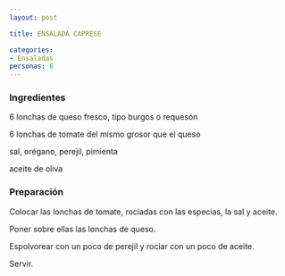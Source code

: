 ```yaml
---
layout: post

title: ENSALADA CAPRESE

categories:
- Ensaladas
personas: 6 
---
```


<h3>Ingredientes</h3>
6 lonchas de queso fresco, tipo burgos o requesón

6 lonchas de tomate del mismo grosor que el queso

sal, orégano, perejil, pimienta

aceite de oliva

<h3>Preparación</h3>
Colocar las lonchas de tomate, rociadas con las especias, la sal y aceite.

Poner sobre ellas las lonchas de queso.

Espolvorear con un poco de perejil y rociar con un poco de aceite.

Servir.


